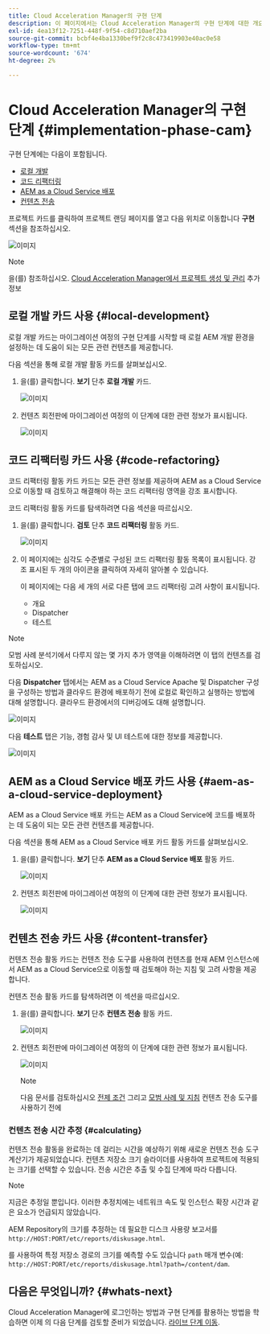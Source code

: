 ```yaml
---
title: Cloud Acceleration Manager의 구현 단계
description: 이 페이지에서는 Cloud Acceleration Manager의 구현 단계에 대한 개요를 제공합니다.
exl-id: 4ea13f12-7251-448f-9f54-c8d710aef2ba
source-git-commit: bcbf4e4ba1330bef9f2c8c473419903e40ac0e58
workflow-type: tm+mt
source-wordcount: '674'
ht-degree: 2%

---
```


# Cloud Acceleration Manager의 구현 단계 {#implementation-phase-cam}

구현 단계에는 다음이 포함됩니다.

* [로컬 개발](#local-development)
* [코드 리팩터링](#code-refactoring)
* [AEM as a Cloud Service 배포](#aem-as-a-cloud-service-deployment)
* [컨텐츠 전송](#content-transfer)


프로젝트 카드를 클릭하여 프로젝트 랜딩 페이지를 열고 다음 위치로 이동합니다 **구현** 섹션을 참조하십시오.

![이미지](/help/journey-migration/cloud-acceleration-manager/assets/implementation-1.png)

>[!NOTE]
>을(를) 참조하십시오. [Cloud Acceleration Manager에서 프로젝트 생성 및 관리](https://experienceleague.adobe.com/docs/experience-manager-cloud-service/moving/cloud-acceleration-manager/using-cam/getting-started-cam.html?lang=en#create-project) 추가 정보


## 로컬 개발 카드 사용 {#local-development}

로컬 개발 카드는 마이그레이션 여정의 구현 단계를 시작할 때 로컬 AEM 개발 환경을 설정하는 데 도움이 되는 모든 관련 컨텐츠를 제공합니다.

다음 섹션을 통해 로컬 개발 활동 카드를 살펴보십시오.

1. 을(를) 클릭합니다. **보기** 단추 **로컬 개발** 카드.

   ![이미지](/help/journey-migration/cloud-acceleration-manager/assets/implementation-2.png)

1. 컨텐츠 회전판에 마이그레이션 여정의 이 단계에 대한 관련 정보가 표시됩니다.

   ![이미지](/help/journey-migration/cloud-acceleration-manager/assets/implementation-3.png)


## 코드 리팩터링 카드 사용 {#code-refactoring}

코드 리팩터링 활동 카드 카드는 모든 관련 정보를 제공하며 AEM as a Cloud Service으로 이동할 때 검토하고 해결해야 하는 코드 리팩터링 영역을 강조 표시합니다.

코드 리팩터링 활동 카드를 탐색하려면 다음 섹션을 따르십시오.

1. 을(를) 클릭합니다. **검토** 단추 **코드 리팩터링** 활동 카드.

   ![이미지](/help/journey-migration/cloud-acceleration-manager/assets/implementation-4.png)

1. 이 페이지에는 심각도 수준별로 구성된 코드 리팩터링 활동 목록이 표시됩니다. 강조 표시된 두 개의 아이콘을 클릭하여 자세히 알아볼 수 있습니다.

   이 페이지에는 다음 세 개의 서로 다른 탭에 코드 리팩터링 고려 사항이 표시됩니다.

   * 개요
   * Dispatcher
   * 테스트

>[!NOTE]
>모범 사례 분석기에서 다루지 않는 몇 가지 추가 영역을 이해하려면 이 탭의 컨텐츠를 검토하십시오.

다음 **Dispatcher** 탭에서는 AEM as a Cloud Service Apache 및 Dispatcher 구성을 구성하는 방법과 클라우드 환경에 배포하기 전에 로컬로 확인하고 실행하는 방법에 대해 설명합니다. 클라우드 환경에서의 디버깅에도 대해 설명합니다.

![이미지](/help/journey-migration/cloud-acceleration-manager/assets/coderefactoring-2.png)

다음 **테스트** 탭은 기능, 경험 감사 및 UI 테스트에 대한 정보를 제공합니다.

![이미지](/help/journey-migration/cloud-acceleration-manager/assets/coderefactoring-3.png)


## AEM as a Cloud Service 배포 카드 사용 {#aem-as-a-cloud-service-deployment}

AEM as a Cloud Service 배포 카드는 AEM as a Cloud Service에 코드를 배포하는 데 도움이 되는 모든 관련 컨텐츠를 제공합니다.

다음 섹션을 통해 AEM as a Cloud Service 배포 카드 활동 카드를 살펴보십시오.

1. 을(를) 클릭합니다. **보기** 단추 **AEM as a Cloud Service 배포** 활동 카드.

   ![이미지](/help/journey-migration/cloud-acceleration-manager/assets/implementation-6.png)

1. 컨텐츠 회전판에 마이그레이션 여정의 이 단계에 대한 관련 정보가 표시됩니다.

   ![이미지](/help/journey-migration/cloud-acceleration-manager/assets/aem-deployment-card.png)


## 컨텐츠 전송 카드 사용 {#content-transfer}

컨텐츠 전송 활동 카드는 컨텐츠 전송 도구를 사용하여 컨텐츠를 현재 AEM 인스턴스에서 AEM as a Cloud Service으로 이동할 때 검토해야 하는 지침 및 고려 사항을 제공합니다.

컨텐츠 전송 활동 카드를 탐색하려면 이 섹션을 따르십시오.

1. 을(를) 클릭합니다. **보기** 단추 **컨텐츠 전송** 활동 카드.

   ![이미지](/help/journey-migration/cloud-acceleration-manager/assets/implementation-8.png)

1. 컨텐츠 회전판에 마이그레이션 여정의 이 단계에 대한 관련 정보가 표시됩니다.

   ![이미지](/help/journey-migration/cloud-acceleration-manager/assets/content-transfertool-card.png)

   >[!NOTE]
   >다음 문서를 검토하십시오 [전제 조건](https://experienceleague.adobe.com/docs/experience-manager-cloud-service/moving/cloud-migration/content-transfer-tool/prerequisites-content-transfer-tool.html?lang=en) 그리고 [모범 사례 및 지침](https://experienceleague.adobe.com/docs/experience-manager-cloud-service/moving/cloud-migration/content-transfer-tool/overview-content-transfer-tool.html?lang=en) 컨텐츠 전송 도구를 사용하기 전에

### 컨텐츠 전송 시간 추정 {#calculating}

컨텐츠 전송 활동을 완료하는 데 걸리는 시간을 예상하기 위해 새로운 컨텐츠 전송 도구 계산기가 제공되었습니다. 컨텐츠 저장소 크기 슬라이더를 사용하여 프로젝트에 적용되는 크기를 선택할 수 있습니다. 전송 시간은 추출 및 수집 단계에 따라 다릅니다.

>[!NOTE]
>지금은 추정일 뿐입니다. 이러한 추정치에는 네트워크 속도 및 인스턴스 확장 시간과 같은 요소가 언급되지 않았습니다.

AEM Repository의 크기를 추정하는 데 필요한 디스크 사용량 보고서를 `http://HOST:PORT/etc/reports/diskusage.html`.

를 사용하여 특정 저장소 경로의 크기를 예측할 수도 있습니다 `path` 매개 변수(예: `http://HOST:PORT/etc/reports/diskusage.html?path=/content/dam`.

## 다음은 무엇입니까? {#whats-next}

Cloud Acceleration Manager에 로그인하는 방법과 구현 단계를 활용하는 방법을 학습하면 이제 의 다음 단계를 검토할 준비가 되었습니다. [라이브 단계 이동](https://experienceleague.adobe.com/docs/experience-manager-cloud-service/moving/cloud-acceleration-manager/using-cam/cam-golive-phase.html?lang=en).
